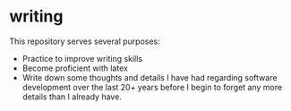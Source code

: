 writing
=======

This repository serves several purposes:
* Practice to improve writing skills
* Become proficient with latex
* Write down some thoughts and details I have had regarding software development over the last 20+ years before I begin to forget any more details than I already have. 
